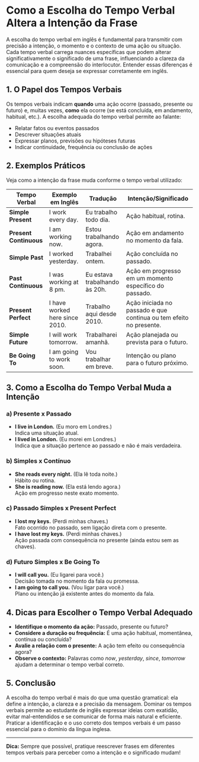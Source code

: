 
# Como a Escolha do Tempo Verbal Altera a Intenção da Frase

A escolha do tempo verbal em inglês é fundamental para transmitir com precisão a intenção, o momento e o contexto de uma ação ou situação. Cada tempo verbal carrega nuances específicas que podem alterar significativamente o significado de uma frase, influenciando a clareza da comunicação e a compreensão do interlocutor. Entender essas diferenças é essencial para quem deseja se expressar corretamente em inglês.

## 1. O Papel dos Tempos Verbais

Os tempos verbais indicam **quando** uma ação ocorre (passado, presente ou futuro) e, muitas vezes, **como** ela ocorre (se está concluída, em andamento, habitual, etc.). A escolha adequada do tempo verbal permite ao falante:

- Relatar fatos ou eventos passados
- Descrever situações atuais
- Expressar planos, previsões ou hipóteses futuras
- Indicar continuidade, frequência ou conclusão de ações

## 2. Exemplos Práticos

Veja como a intenção da frase muda conforme o tempo verbal utilizado:

| Tempo Verbal         | Exemplo em Inglês         | Tradução                  | Intenção/Significado                         |
|----------------------|--------------------------|---------------------------|----------------------------------------------|
| **Simple Present**   | I work every day.        | Eu trabalho todo dia.     | Ação habitual, rotina.                       |
| **Present Continuous** | I am working now.      | Estou trabalhando agora.  | Ação em andamento no momento da fala.        |
| **Simple Past**      | I worked yesterday.      | Trabalhei ontem.          | Ação concluída no passado.                   |
| **Past Continuous**  | I was working at 8 pm.   | Eu estava trabalhando às 20h. | Ação em progresso em um momento específico do passado. |
| **Present Perfect**  | I have worked here since 2010. | Trabalho aqui desde 2010. | Ação iniciada no passado e que continua ou tem efeito no presente. |
| **Simple Future**    | I will work tomorrow.    | Trabalharei amanhã.       | Ação planejada ou prevista para o futuro.    |
| **Be Going To**      | I am going to work soon. | Vou trabalhar em breve.   | Intenção ou plano para o futuro próximo.     |

## 3. Como a Escolha do Tempo Verbal Muda a Intenção

### a) **Presente x Passado**
- **I live in London.** (Eu moro em Londres.)  
  Indica uma situação atual.
- **I lived in London.** (Eu morei em Londres.)  
  Indica que a situação pertence ao passado e não é mais verdadeira.

### b) **Simples x Contínuo**
- **She reads every night.** (Ela lê toda noite.)  
  Hábito ou rotina.
- **She is reading now.** (Ela está lendo agora.)  
  Ação em progresso neste exato momento.

### c) **Passado Simples x Present Perfect**
- **I lost my keys.** (Perdi minhas chaves.)  
  Fato ocorrido no passado, sem ligação direta com o presente.
- **I have lost my keys.** (Perdi minhas chaves.)  
  Ação passada com consequência no presente (ainda estou sem as chaves).

### d) **Futuro Simples x Be Going To**
- **I will call you.** (Eu ligarei para você.)  
  Decisão tomada no momento da fala ou promessa.
- **I am going to call you.** (Vou ligar para você.)  
  Plano ou intenção já existente antes do momento da fala.

## 4. Dicas para Escolher o Tempo Verbal Adequado

- **Identifique o momento da ação:** Passado, presente ou futuro?
- **Considere a duração ou frequência:** É uma ação habitual, momentânea, contínua ou concluída?
- **Avalie a relação com o presente:** A ação tem efeito ou consequência agora?
- **Observe o contexto:** Palavras como *now*, *yesterday*, *since*, *tomorrow* ajudam a determinar o tempo verbal correto.

## 5. Conclusão

A escolha do tempo verbal é mais do que uma questão gramatical: ela define a intenção, a clareza e a precisão da mensagem. Dominar os tempos verbais permite ao estudante de inglês expressar ideias com exatidão, evitar mal-entendidos e se comunicar de forma mais natural e eficiente. Praticar a identificação e o uso correto dos tempos verbais é um passo essencial para o domínio da língua inglesa.

---
**Dica:** Sempre que possível, pratique reescrever frases em diferentes tempos verbais para perceber como a intenção e o significado mudam!
```
